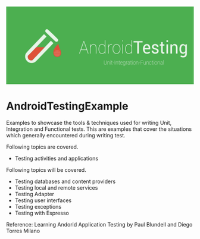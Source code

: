![alt tag](https://github.com/vsvankhede/AndroidTestingExample/blob/master/image/git_banner.png)

# AndroidTestingExample
Examples to showcase the tools & techniques used for writing Unit, Integration and Functional tests.
This are examples that cover the situations which generally encountered during writing test.

Following topics are covered.
- Testing activities and applications

Following topics will be covered.
- Testing databases and content providers
- Testing local and remote services
- Testing Adapter
- Testing user interfaces
- Testing exceptions
- Testing with Espresso

Reference: Learning Andorid Application Testing by Paul Blundell and Diego Torres Milano
